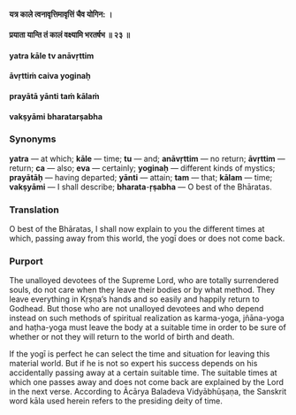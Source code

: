 #### यत्र काले त्वनावृत्तिमावृत्तिं चैव योगिन: ।
#### प्रयाता यान्ति तं कालं वक्ष्यामि भरतर्षभ ॥ २३ ॥

#### yatra kāle tv anāvṛttim
#### āvṛttiṁ caiva yoginaḥ
#### prayātā yānti taṁ kālaṁ
#### vakṣyāmi bharatarṣabha

### Synonyms

**yatra** — at which; **kāle** — time; **tu** — and; **anāvṛttim** — no return; **āvṛttim** — return; **ca** — also; **eva** — certainly; **yoginaḥ** — different kinds of mystics; **prayātāḥ** — having departed; **yānti** — attain; **tam** — that; **kālam** — time; **vakṣyāmi** — I shall describe; **bharata**-**ṛṣabha** — O best of the Bhāratas.

### Translation

O best of the Bhāratas, I shall now explain to you the different times at which, passing away from this world, the yogī does or does not come back.

### Purport

The unalloyed devotees of the Supreme Lord, who are totally surrendered souls, do not care when they leave their bodies or by what method. They leave everything in Kṛṣṇa’s hands and so easily and happily return to Godhead. But those who are not unalloyed devotees and who depend instead on such methods of spiritual realization as karma-yoga, jñāna-yoga and haṭha-yoga must leave the body at a suitable time in order to be sure of whether or not they will return to the world of birth and death.

If the yogī is perfect he can select the time and situation for leaving this material world. But if he is not so expert his success depends on his accidentally passing away at a certain suitable time. The suitable times at which one passes away and does not come back are explained by the Lord in the next verse. According to Ācārya Baladeva Vidyābhūṣaṇa, the Sanskrit word kāla used herein refers to the presiding deity of time.